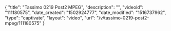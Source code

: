 {
    "title": "Tassimo 0219 Post2 MPEG",
    "description": "",
    "videoid": "111180575",
    "date_created": "1502924777",
    "date_modified": "1516737962",
    "type": "captivate",
    "layout": "video",
    "url": "\/v\/tassimo-0219-post2-mpeg\/111180575"
}